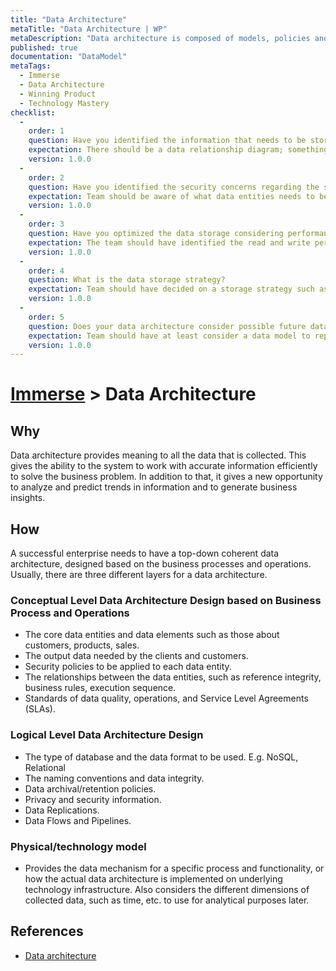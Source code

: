 ```yaml
---
title: "Data Architecture"
metaTitle: "Data Architecture | WP"
metaDescription: "Data architecture is composed of models, policies and rules or standards that govern which data is collected, data relationships, how it is stored, arranged, integrated, and processed."
published: true
documentation: "DataModel"
metaTags:
  - Immerse
  - Data Architecture
  - Winning Product
  - Technology Mastery
checklist: 
  -
    order: 1
    question: Have you identified the information that needs to be stored and their relationships with each other? 
    expectation: There should be a data relationship diagram; something like an ER diagram. Everyone in the team should be aware of what is stored and the relationship between stored entities.
    version: 1.0.0
  -
    order: 2
    question: Have you identified the security concerns regarding the stored data and their access levels?
    expectation: Team should be aware of what data entities needs to be kept secured and who can have access to those data. According to some data regulations such as GDPR, it could be that even the development team should not have access to some sensitive data.
    version: 1.0.0
  -
    order: 3
    question: Have you optimized the data storage considering performance?
    expectation: The team should have identified the read and write performance constraints for each data entity and the data architecture should address those concerns. The team should also consider replication strategies for distributed applications.
    version: 1.0.0
  -
    order: 4
    question: What is the data storage strategy?
    expectation: Team should have decided on a storage strategy such as relational DB, No-Sql, etc... There should be a good justification for the selection based on cost, performance, etc...
    version: 1.0.0
  -
    order: 5
    question: Does your data architecture consider possible future data analytics requirements?
    expectation: Team should have at least consider a data model to represent different dimensions of data. There could be a data analytics model such as a Kimball model that is independent of the main data model.
    version: 1.0.0
---
```

# [Immerse](../3-immerse.md) > Data Architecture

## Why
Data architecture provides meaning to all the data that is collected. This gives the ability to the system to work with accurate information efficiently to solve the business problem. In addition to that, it gives a new opportunity to analyze and predict trends in information and to generate business insights.

## How
A successful enterprise needs to have a top-down coherent data architecture, designed based on the business processes and operations. Usually, there are three different layers for a data architecture.

### Conceptual Level Data Architecture Design based on Business Process and Operations
- The core data entities and data elements such as those about customers, products, sales.
- The output data needed by the clients and customers.
- Security policies to be applied to each data entity.
- The relationships between the data entities, such as reference integrity, business rules, execution sequence.
- Standards of data quality, operations, and Service Level Agreements (SLAs).

### Logical Level Data Architecture Design
- The type of database and the data format to be used. E.g. NoSQL, Relational
- The naming conventions and data integrity.
- Data archival/retention policies.
- Privacy and security information.
- Data Replications.
- Data Flows and Pipelines.
    
### Physical/technology model
- Provides the data mechanism for a specific process and functionality, or how the actual data architecture is implemented on underlying technology infrastructure. Also considers the different dimensions of collected data, such as time, etc. to use for analytical purposes later.

## References
- [Data architecture](https://en.wikipedia.org/wiki/Data_architecture)
